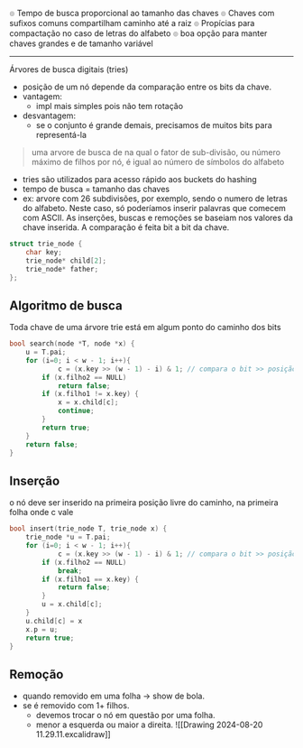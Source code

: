 ๏ Tempo de busca proporcional ao tamanho das chaves
๏ Chaves com sufixos comuns compartilham caminho até a raiz
๏ Propícias para compactação no caso de letras do alfabeto
๏ boa opção para manter chaves grandes e de tamanho variável

---

Árvores de busca digitais (tries)
- posição de um nó depende da comparação entre os bits da chave.
- vantagem:
	- impl mais simples pois não tem rotação
- desvantagem: 
	- se o conjunto é grande demais, precisamos de muitos bits para representá-la

> uma arvore de busca de na qual o fator de sub-divisão, ou número máximo de filhos por nó, é igual ao número de símbolos do alfabeto 

- tries são utilizados para acesso rápido aos buckets do hashing
- tempo de busca = tamanho das chaves
- ex: arvore com 26 subdivisões, por exemplo, sendo o numero de letras do alfabeto. Neste caso, só poderíamos inserir palavras que comecem com ASCII. As inserções, buscas e remoções se baseiam nos valores da chave inserida. A comparação é feita bit a bit da chave.

``` c
struct trie_node {
    char key; 
    trie_node* child[2];
    trie_node* father;
};
```

## Algoritmo de busca
Toda chave de uma árvore trie está em algum ponto do caminho dos bits

``` c
bool search(node *T, node *x) {
	u = T.pai;
	for (i=0; i < w - 1; i++){
			c = (x.key >> (w - 1) - i) & 1; // compara o bit >> posição com 1 	
		if (x.filho2 == NULL)
			return false;
		if (x.filho1 != x.key) {
			x = x.child[c];
			continue;
		}
		return true;
	}
	return false;
}
```

## Inserção
o nó deve ser inserido na primeira posição livre do caminho, na primeira folha onde c vale
``` c
bool insert(trie_node T, trie_node x) {
	trie_node *u = T.pai;
	for (i=0; i < w - 1; i++){
			c = (x.key >> (w - 1) - i) & 1; // compara o bit >> posição com 1 	
		if (x.filho2 == NULL)
			break;
		if (x.filho1 == x.key) {
			return false;
		}
		u = x.child[c];
	}
	u.child[c] = x
	x.p = u;
	return true;
}
```
## Remoção
- quando removido em uma folha -> show de bola.
- se é removido com 1+ filhos.
	- devemos trocar o nó em questão por uma folha.
	- menor a esquerda ou maior a direita.
![[Drawing 2024-08-20 11.29.11.excalidraw]]

